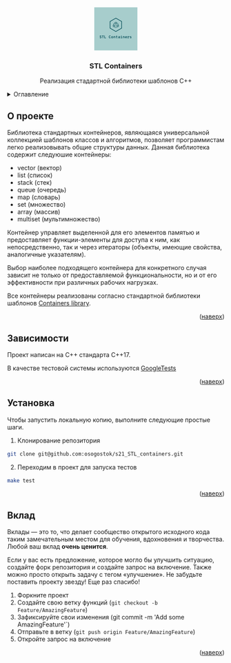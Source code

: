 
<a name="readme-top"></a>

<!-- PROJECT LOGO -->
<br />
<div align="center">
  <a href="https://github.com/osogostok/s21_STL_containers">
    <img src="./imgs/logo.png" alt="Logo" width="100" height="100">
  </a>

  <h3 align="center">STL Containers</h3>

  <p align="center">
    Реализация стадартной библиотеки шаблонов С++
    <br />
  </p>
</div>

<!-- TABLE OF CONTENTS -->
<details>
  <summary>Оглавление</summary>
  <ol>
    <li>
      <a href="#about-the-project">О проекте</a>
      <ul>
        <li><a href="#built-with">Зависимости</a></li>
      </ul>
    </li>
    <li>
      <a href="#getting-started">Устанвока</a>
    </li>
    <li><a href="#usage">Применение</a></li>
    <li><a href="#contributing">Вклад</a></li>
  </ol>
</details>



<!-- ABOUT THE PROJECT -->
## О проекте
Библиотека стандартных контейнеров, являющаяся универсальной коллекцией шаблонов классов и алгоритмов, позволяет программистам легко реализовывать общие структуры данных. 
Данная библиотека содержит следуюшие контейнеры:
* vector (вектор)
* list (список)
* stack (стек)  
* queue (очередь)
* map (словарь)
* set (множество)
* array (массив)
* multiset (мультимножество)

Контейнер управляет выделенной для его элементов памятью и предоставляет функции-элементы для доступа к ним, как непосредственно, так и через итераторы (объекты, имеющие свойства, аналогичные указателям).

Выбор наиболее подходящего контейнера для конкретного случая зависит не только от предоставляемой функциональности, но и от его эффективности при различных рабочих нагрузках.


Все контейнеры реализованы согласно стандартной библиотеки шаблонов <a href="https://en.cppreference.com/w/cpp/container">Containers library</a>.

<p align="right">(<a href="#readme-top">наверх</a>)</p>


## Зависимости
Проект написан на С++ стандарта C++17.

В качестве тестовой системы используются <a href="https://github.com/google/googletest/tree/main">GoogleTests</a>

<p align="right">(<a href="#readme-top">наверх</a>)</p>


<!-- GETTING STARTED -->
## Установка
Чтобы запустить локальную копию, выполните следующие простые шаги.

1. Клонирование репозитория 

```sh
git clone git@github.com:osogostok/s21_STL_containers.git
```
2. Переходим в проект для запуска тестов 

```sh
make test
```
<p align="right">(<a href="#readme-top">наверх</a>)</p>


<!-- CONTRIBUTING -->
## Вклад

Вклады — это то, что делает сообщество открытого исходного кода таким замечательным местом для обучения, вдохновения и творчества. Любой ваш вклад **очень ценится**.

Если у вас есть предложение, которое могло бы улучшить ситуацию, создайте форк репозитория и создайте запрос на включение. Также можно просто открыть задачу с тегом «улучшение».
Не забудьте поставить проекту звезду! Еще раз спасибо!

1. Форкните проект
2. Создайте свою ветку функций (`git checkout -b Feature/AmazingFeature`)
3. Зафиксируйте свои изменения (git commit -m 'Add some AmazingFeature'`)
4. Отправьте в ветку (`git push origin Feature/AmazingFeature`)
5. Откройте запрос на включение

<p align="right">(<a href="#readme-top">наверх</a>)</p>


